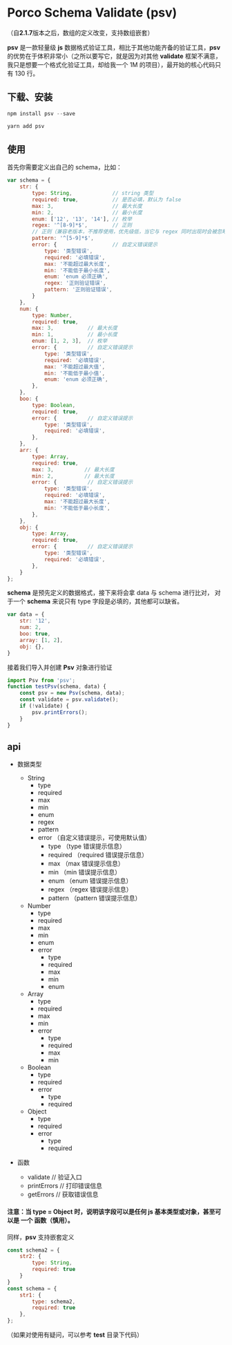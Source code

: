 # Porco Schema Validate (psv)
（自**2.1.7**版本之后，数组的定义改变，支持数组嵌套）

**psv** 是一款轻量级 **js** 数据格式验证工具，相比于其他功能齐备的验证工具，**psv** 的优势在于体积非常小（之所以要写它，就是因为对其他 **validate** 框架不满意，我只是想要一个格式化验证工具，却给我一个 1M 的项目），最开始的核心代码只有 130 行。 

## 下载、安装

```javascript
npm install psv --save
```

```javascript
yarn add psv
```

## 使用
首先你需要定义出自己的 schema，比如：

```javascript
var schema = {
    str: {
        type: String,             // string 类型
        required: true,           // 是否必填，默认为 false
        max: 3,                   // 最大长度
        min: 2,                   // 最小长度
        enum: ['12', '13', '14'], // 枚举
        regex: '^[8-9]*$',        // 正则
        // 正则（兼容老版本，不推荐使用，优先级低，当它与 regex 同时出现时会被忽略）
        pattern: '^[5-9]*$',
        error: {                  // 自定义错误提示
            type: '类型错误',
            required: '必填错误',
            max: '不能超过最大长度',
            min: '不能低于最小长度',
            enum: 'enum 必须正确',
            regex: '正则验证错误',
            pattern: '正则验证错误',
        }      
    },
    num: {
        type: Number,
        required: true,
        max: 3,           // 最大长度
        min: 1,           // 最小长度
        enum: [1, 2, 3],  // 枚举
        error: {          // 自定义错误提示
            type: '类型错误',
            required: '必填错误',
            max: '不能超过最大值',
            min: '不能低于最小值',
            enum: 'enum 必须正确',
        },
    },
    boo: {
        type: Boolean, 
        required: true,
        error: {          // 自定义错误提示
            type: '类型错误',
            required: '必填错误',
        },
    },
    arr: {
    	type: Array, 
        required: true,
        max: 3,          // 最大长度
        min: 2,          // 最大长度
        error: {          // 自定义错误提示
            type: '类型错误',
            required: '必填错误',
            max: '不能超过最大长度',
            min: '不能低于最小长度',
        },
    },
    obj: {
    	type: Array, 
        required: true,
        error: {          // 自定义错误提示
            type: '类型错误',
            required: '必填错误',
        },
    }
};
```
**schema** 是预先定义的数据格式，接下来将会拿 data 与 schema 进行比对，
对于一个 **schema** 来说只有 type 字段是必填的，其他都可以缺省。

```javascript
var data = {
    str: '12',
    num: 2,
    boo: true,
    array: [1, 2],
    obj: {},
}
```
接着我们导入并创建 **Psv** 对象进行验证

```javascript
import Psv from 'psv';
function testPsv(schema, data) {
	const psv = new Psv(schema, data);
	const validate = psv.validate();
	if (!validate) {
		psv.printErrors();
	}
}
```

## api
- 数据类型
    - String
        - type
        - required
        - max
        - min
        - enum
        - regex
        - pattern
        - error （自定义错误提示，可使用默认值）
            - type （type 错误提示信息）   
            - required （required 错误提示信息）
            - max （max 错误提示信息）
            - min （min 错误提示信息）
            - enum （enum 错误提示信息）
            - regex （regex 错误提示信息）
            - pattern （pattern 错误提示信息）
    - Number
        - type
        - required
        - max
        - min
        - enum
        - error
            - type
            - required
            - max
            - min
            - enum
    - Array
        - type
        - required
        - max
        - min
        - error
            - type
            - required
            - max
            - min
    - Boolean
        - type
        - required
        - error
            - type
            - required
    - Object
        - type
        - required
        - error
            - type
            - required

- 函数
    - validate    // 验证入口
    - printErrors // 打印错误信息
    - getErrors   // 获取错误信息

#### 注意：当 type = Object 时，说明该字段可以是任何 js 基本类型或对象，甚至可以是 一个 函数（慎用）。

同样，**psv** 支持嵌套定义

```javascript
const schema2 = {
    str2: {
        type: String,
        required: true
    }
}
const schema = {
    str1: {
        type: schema2,
        required: true
    },
};
```

（如果对使用有疑问，可以参考 **test** 目录下代码）
